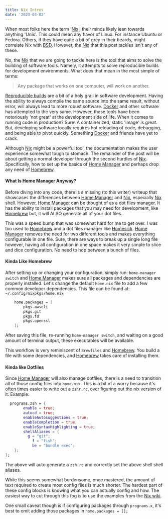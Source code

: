 ```yaml
---
title: Nix Intros
date: '2023-03-02'
---
```


When most folks here the term '[Nix][nix]',
their minds likely lean towards anything 'Unix'.
This could mean any flavor of Linux.
For instance Ubuntu or Fedora.
Others, if they have quite a bit of grey in their beards,
might correlate Nix with [BSD][bsd].
However, the [Nix][nix] that this post tackles isn't any of these.

No, the [Nix][nix] that we are going to tackle here is the
tool that aims to solve the building of software tools.
Namely, it attempts to solve reproducible builds for development environments.
What does that mean in the most simple of terms:

> Any package that works on one computer, will work on another.

[Reproducible builds][rbd] are a bit of a holy grail in software development.
Having the ability to always compile the same source into the same result,
without error, will always lead to more robust software.
[Docker][dck] and other software has attempted to the very same.
However, these tools have been notoriously 'not great' at the development side of life.
When it comes to running code in production?
Sure! A containerized, static 'image' is great.
But, developing software locally requires hot reloading of code,
debugging, and being able to pivot quickly.
Something [Docker][dck] and friends have yet to crack.

Although [Nix][nix] might be a powerful tool,
the documentation makes the user experience somewhat tough to stomach.
The remainder of the post will be about getting a normal developer
through the second hurdles of [Nix][nix].
Specifically, how to set up the basics of [Home Manager][hmm] and perhaps
drop any need of [Homebrew][hmb].

#### What Is Home Manager Anyway?

Before diving into any code,
there is a missing (to this writer) writeup that showcases the differences
between [Home Manager][hmm] and [Nix][nix],
especially [Nix][nix] shell.
However, [Home Manager][hmm] can be thought of as a dot files manager.
It has the ability to install packages that you may need for development,
like [Homebrew][hmb] but, it will ALSO generate all of your dot files.

This was a speed bump that was somewhat hard for me to get over.
I was too used to [Homebrew][hmb] and a dot files manager like [Homesick][hsc].
[Home Manager][hmm] removes the need for two different tools and makes everything configurable in one file.
Sure, there are ways to break up a single long file however,
having all configuration in one space makes it very simple to slice and dice configuration.
No need to hop between a bunch of files.

#### Kinda Like Homebrew

After setting up or changing your configuration,
simply run: `home-manager switch` and [Home Manager][hmm] makes sure all packages
and dependencies are properly installed.
Let's change the default `home.nix` file to add a few common developer dependencies.
This file can be found at: ` ~/.config/nixpkgs/home.nix`

```nix
	home.packages = [
		pkgs.awscli
		pkgs.git
		pkgs.fd
		pkgs.openssl
	];
```

After saving this file, re-running `home-manager switch`,
and waiting on a good amount of terminal output,
these executables will be available.

This workflow is very reminiscent of `Brewfiles` and [Homebrew][hmb].
You build a file with some dependencies, and [Homebrew][hmb] takes care of installing them.


#### Kinda like Dotfiles

Since [Home Manager][hmm] will also manage dotfiles,
there is a need to transition all of those config files into `home.nix`.
This is a bit of a worry because it's often times easier to write out a `zshr.rc`,
over figuring out the nix version of it. Example:

```nix
  programs.zsh = {
		enable = true;
		autocd = true;
		enableAutosuggestions = true;
		enableCompletion = true;
		enableSyntaxHighlighting = true;
		shellAliases = {
		  g = "git";
			f = "fish";
			be = "bundle exec";
	};
};
```

The above will auto generate a `zsh.rc` and
correctly set the above shell shell aliases.

While this seems somewhat burdensome,
once mastered, the amount of text required
to create most config files is much shorter.
The hardest part of these config blocks is knowing what you can actually config and how.
The easiest way to cut through this fog is to use the examples from the [Nix wiki][nwi].

One small caveat though is if configuring packages through `programs.x`,
it's best to omit adding those packages in `home.packages = [];`


[nix]: https://nixos.org/
[bsd]: https://docs.freebsd.org/en/articles/explaining-bsd/
[rbd]: https://reproducible-builds.org/
[dck]: https://www.docker.com/
[hmm]: https://nixos.wiki/wiki/Home_Manager
[hmb]: https://brew.sh/
[hsc]: https://github.com/technicalpickles/homesick
[nwi]: https://nixos.wiki/wiki
